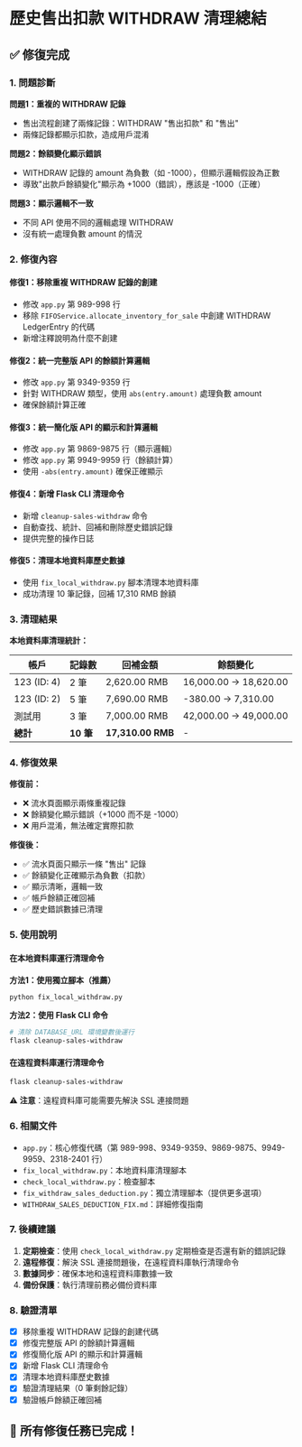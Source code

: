 # 歷史售出扣款 WITHDRAW 清理總結

## ✅ 修復完成

### 1. 問題診斷

**問題1：重複的 WITHDRAW 記錄**
- 售出流程創建了兩條記錄：WITHDRAW "售出扣款" 和 "售出"
- 兩條記錄都顯示扣款，造成用戶混淆

**問題2：餘額變化顯示錯誤**
- WITHDRAW 記錄的 amount 為負數（如 -1000），但顯示邏輯假設為正數
- 導致"出款戶餘額變化"顯示為 +1000（錯誤），應該是 -1000（正確）

**問題3：顯示邏輯不一致**
- 不同 API 使用不同的邏輯處理 WITHDRAW
- 沒有統一處理負數 amount 的情況

### 2. 修復內容

#### 修復1：移除重複 WITHDRAW 記錄的創建
- 修改 `app.py` 第 989-998 行
- 移除 `FIFOService.allocate_inventory_for_sale` 中創建 WITHDRAW LedgerEntry 的代碼
- 新增注釋說明為什麼不創建

#### 修復2：統一完整版 API 的餘額計算邏輯
- 修改 `app.py` 第 9349-9359 行
- 針對 WITHDRAW 類型，使用 `abs(entry.amount)` 處理負數 amount
- 確保餘額計算正確

#### 修復3：統一簡化版 API 的顯示和計算邏輯
- 修改 `app.py` 第 9869-9875 行（顯示邏輯）
- 修改 `app.py` 第 9949-9959 行（餘額計算）
- 使用 `-abs(entry.amount)` 確保正確顯示

#### 修復4：新增 Flask CLI 清理命令
- 新增 `cleanup-sales-withdraw` 命令
- 自動查找、統計、回補和刪除歷史錯誤記錄
- 提供完整的操作日誌

#### 修復5：清理本地資料庫歷史數據
- 使用 `fix_local_withdraw.py` 腳本清理本地資料庫
- 成功清理 10 筆記錄，回補 17,310 RMB 餘額

### 3. 清理結果

**本地資料庫清理統計：**

| 帳戶 | 記錄數 | 回補金額 | 餘額變化 |
|------|--------|----------|----------|
| 123 (ID: 4) | 2 筆 | 2,620.00 RMB | 16,000.00 → 18,620.00 |
| 123 (ID: 2) | 5 筆 | 7,690.00 RMB | -380.00 → 7,310.00 |
| 測試用 | 3 筆 | 7,000.00 RMB | 42,000.00 → 49,000.00 |
| **總計** | **10 筆** | **17,310.00 RMB** | - |

### 4. 修復效果

**修復前：**
- ❌ 流水頁面顯示兩條重複記錄
- ❌ 餘額變化顯示錯誤（+1000 而不是 -1000）
- ❌ 用戶混淆，無法確定實際扣款

**修復後：**
- ✅ 流水頁面只顯示一條 "售出" 記錄
- ✅ 餘額變化正確顯示為負數（扣款）
- ✅ 顯示清晰，邏輯一致
- ✅ 帳戶餘額正確回補
- ✅ 歷史錯誤數據已清理

### 5. 使用說明

#### 在本地資料庫運行清理命令

**方法1：使用獨立腳本（推薦）**
```bash
python fix_local_withdraw.py
```

**方法2：使用 Flask CLI 命令**
```bash
# 清除 DATABASE_URL 環境變數後運行
flask cleanup-sales-withdraw
```

#### 在遠程資料庫運行清理命令

```bash
flask cleanup-sales-withdraw
```

⚠️ **注意**：遠程資料庫可能需要先解決 SSL 連接問題

### 6. 相關文件

- `app.py`：核心修復代碼（第 989-998、9349-9359、9869-9875、9949-9959、2318-2401 行）
- `fix_local_withdraw.py`：本地資料庫清理腳本
- `check_local_withdraw.py`：檢查腳本
- `fix_withdraw_sales_deduction.py`：獨立清理腳本（提供更多選項）
- `WITHDRAW_SALES_DEDUCTION_FIX.md`：詳細修復指南

### 7. 後續建議

1. **定期檢查**：使用 `check_local_withdraw.py` 定期檢查是否還有新的錯誤記錄
2. **遠程修復**：解決 SSL 連接問題後，在遠程資料庫執行清理命令
3. **數據同步**：確保本地和遠程資料庫數據一致
4. **備份保護**：執行清理前務必備份資料庫

### 8. 驗證清單

- [x] 移除重複 WITHDRAW 記錄的創建代碼
- [x] 修復完整版 API 的餘額計算邏輯
- [x] 修復簡化版 API 的顯示和計算邏輯
- [x] 新增 Flask CLI 清理命令
- [x] 清理本地資料庫歷史數據
- [x] 驗證清理結果（0 筆剩餘記錄）
- [x] 驗證帳戶餘額正確回補

## 🎉 所有修復任務已完成！

